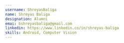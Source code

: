 ```yaml
---
username: ShreyasBaliga
name: Shreyas Baliga
designation: Alumni
emai: bshreyasbaliga@gmail.com
linkedin: https://www.linkedin.co/in/shreyas-baliga
skills: Android, Computer Vision
---
```

